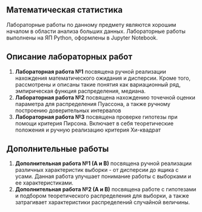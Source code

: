 ## Математическая статистика
Лабораторные работы по данному предмету являются хорошим началом в области анализа больших данных. Лабораторные работы выполнены на ЯП Python, оформлены в Jupyter Notebook.
## Описание лабораторных работ 
1. **Лабораторная работа №1** посвящена ручной реализации нахождения математического ожидания и дисперсии. Кроме того, рассмотрены и описаны такие понятия как вариационный ряд, эмпирическая функция распределения, медиана. 
2. **Лабораторная работа №2** посвящена нахождению точечной оценки параметра для распределения Пуассона, а также ручному построению доверительных интервалов 
3. **Лабораторная работа №3** посвящена проверке гипотезы при помощи критерия Пирсона. Включает в себя теоретические положения и ручную реализацию критерия Хи-квадрат 

## Дополнительные работы
1. **Дополнительная работа №1 (А и В)** посвящена ручной реализации различных характеристик выборки - от дисперсии до ящика с усами. Данная работа улучшает понимание работы с выборками и ее характеристиками.
2. **Дополнительная работа №2 (А и В)** посвящена работе с гипотезами и подбором теоретического распределения для выборки, а также затрагивает характеристики распределений случайной величины.
